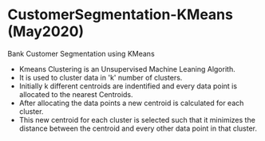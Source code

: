 # CustomerSegmentation-KMeans (May2020)

Bank Customer Segmentation using KMeans
<ul>
  <li>Kmeans Clustering is an Unsupervised Machine Leaning Algorith.</li>
  <li>It is used to cluster data in 'k' number of clusters.</li>
  <li>Initially k different centroids are indentified and every data point is allocated to the nearest Centroids.</li>
  <li>After allocating the data points a new centroid is calculated for each cluster.</li>
  <li>This new centroid for each cluster is selected such that it minimizes the distance between the centroid and every other data point in that cluster.</li>
</ul>

